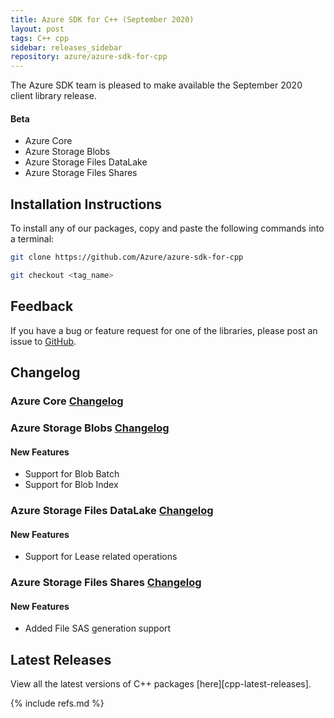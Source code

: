 ```yaml
---
title: Azure SDK for C++ (September 2020)
layout: post
tags: C++ cpp
sidebar: releases_sidebar
repository: azure/azure-sdk-for-cpp
---
```


The Azure SDK team is pleased to make available the September 2020 client library release.

#### Beta

- Azure Core
- Azure Storage Blobs
- Azure Storage Files DataLake
- Azure Storage Files Shares

## Installation Instructions

To install any of our packages, copy and paste the following commands into a terminal:

```bash
git clone https://github.com/Azure/azure-sdk-for-cpp

git checkout <tag_name>
```

## Feedback

If you have a bug or feature request for one of the libraries, please post an issue to [GitHub](https://github.com/Azure/azure-sdk-for-cpp/issues).

## Changelog

### Azure Core [Changelog](https://github.com/Azure/azure-sdk-for-cpp/blob/main/sdk/core/azure-core/CHANGELOG.md)

### Azure Storage Blobs [Changelog](https://github.com/Azure/azure-sdk-for-cpp/blob/main/sdk/storage/azure-storage-blobs/CHANGELOG.md#100-beta2-2020-09-09)

#### New Features

- Support for Blob Batch
- Support for Blob Index

### Azure Storage Files DataLake [Changelog](https://github.com/Azure/azure-sdk-for-cpp/blob/main/sdk/storage/azure-storage-files-datalake/CHANGELOG.md#100-beta2-2020-09-09)

#### New Features

- Support for Lease related operations

### Azure Storage Files Shares [Changelog](https://github.com/Azure/azure-sdk-for-cpp/blob/main/sdk/storage/azure-storage-files-shares/CHANGELOG.md#100-beta2-2020-09-09)

#### New Features

- Added File SAS generation support

## Latest Releases

View all the latest versions of C++ packages [here][cpp-latest-releases].

{% include refs.md %}

